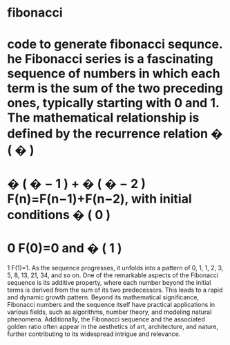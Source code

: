 # fibonacci
code to generate fibonacci sequnce.
he Fibonacci series is a fascinating sequence of numbers in which each term is the sum of the two preceding ones, typically starting with 0 and 1. The mathematical relationship is defined by the recurrence relation 
�
(
�
)
=
�
(
�
−
1
)
+
�
(
�
−
2
)
F(n)=F(n−1)+F(n−2), with initial conditions 
�
(
0
)
=
0
F(0)=0 and 
�
(
1
)
=
1
F(1)=1. As the sequence progresses, it unfolds into a pattern of 0, 1, 1, 2, 3, 5, 8, 13, 21, 34, and so on. One of the remarkable aspects of the Fibonacci sequence is its additive property, where each number beyond the initial terms is derived from the sum of its two predecessors. This leads to a rapid and dynamic growth pattern. Beyond its mathematical significance, Fibonacci numbers and the sequence itself have practical applications in various fields, such as algorithms, number theory, and modeling natural phenomena. Additionally, the Fibonacci sequence and the associated golden ratio often appear in the aesthetics of art, architecture, and nature, further contributing to its widespread intrigue and relevance.
